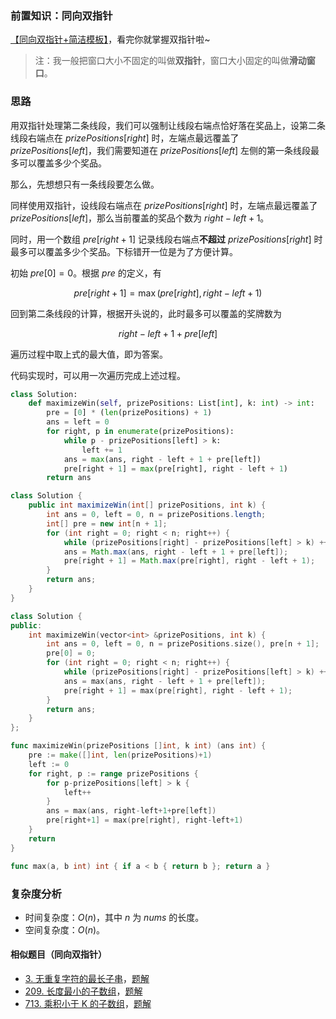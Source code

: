 ### 前置知识：同向双指针

[【同向双指针+简洁模板】](https://www.bilibili.com/video/BV1hd4y1r7Gq/)，看完你就掌握双指针啦~

> 注：我一般把窗口大小不固定的叫做**双指针**，窗口大小固定的叫做**滑动窗口**。

### 思路

用双指针处理第二条线段，我们可以强制让线段右端点恰好落在奖品上，设第二条线段右端点在 $\textit{prizePositions}[\textit{right}]$ 时，左端点最远覆盖了 $\textit{prizePositions}[\textit{left}]$，我们需要知道在 $\textit{prizePositions}[\textit{left}]$ 左侧的第一条线段最多可以覆盖多少个奖品。

那么，先想想只有一条线段要怎么做。

同样使用双指针，设线段右端点在 $\textit{prizePositions}[\textit{right}]$ 时，左端点最远覆盖了 $\textit{prizePositions}[\textit{left}]$，那么当前覆盖的奖品个数为 $\textit{right} - \textit{left} + 1$。

同时，用一个数组 $\textit{pre}[\textit{right}+1]$ 记录线段右端点**不超过** $\textit{prizePositions}[\textit{right}]$ 时最多可以覆盖多少个奖品。下标错开一位是为了方便计算。

初始 $\textit{pre}[0]=0$。根据 $\textit{pre}$ 的定义，有

$$
\textit{pre}[\textit{right}+1] = \max(\textit{pre}[\textit{right}],\textit{right} - \textit{left} + 1)
$$

回到第二条线段的计算，根据开头说的，此时最多可以覆盖的奖牌数为

$$
\textit{right}-\textit{left}+1+\textit{pre}[\textit{left}]
$$

遍历过程中取上式的最大值，即为答案。

代码实现时，可以用一次遍历完成上述过程。

```py [sol1-Python3]
class Solution:
    def maximizeWin(self, prizePositions: List[int], k: int) -> int:
        pre = [0] * (len(prizePositions) + 1)
        ans = left = 0
        for right, p in enumerate(prizePositions):
            while p - prizePositions[left] > k:
                left += 1
            ans = max(ans, right - left + 1 + pre[left])
            pre[right + 1] = max(pre[right], right - left + 1)
        return ans
```

```java [sol1-Java]
class Solution {
    public int maximizeWin(int[] prizePositions, int k) {
        int ans = 0, left = 0, n = prizePositions.length;
        int[] pre = new int[n + 1];
        for (int right = 0; right < n; right++) {
            while (prizePositions[right] - prizePositions[left] > k) ++left;
            ans = Math.max(ans, right - left + 1 + pre[left]);
            pre[right + 1] = Math.max(pre[right], right - left + 1);
        }
        return ans;
    }
}
```

```cpp [sol1-C++]
class Solution {
public:
    int maximizeWin(vector<int> &prizePositions, int k) {
        int ans = 0, left = 0, n = prizePositions.size(), pre[n + 1];
        pre[0] = 0;
        for (int right = 0; right < n; right++) {
            while (prizePositions[right] - prizePositions[left] > k) ++left;
            ans = max(ans, right - left + 1 + pre[left]);
            pre[right + 1] = max(pre[right], right - left + 1);
        }
        return ans;
    }
};
```

```go [sol1-Go]
func maximizeWin(prizePositions []int, k int) (ans int) {
	pre := make([]int, len(prizePositions)+1)
	left := 0
	for right, p := range prizePositions {
		for p-prizePositions[left] > k {
			left++
		}
		ans = max(ans, right-left+1+pre[left])
		pre[right+1] = max(pre[right], right-left+1)
	}
	return
}

func max(a, b int) int { if a < b { return b }; return a }
```

### 复杂度分析

- 时间复杂度：$O(n)$，其中 $n$ 为 $\textit{nums}$ 的长度。
- 空间复杂度：$O(n)$。

#### 相似题目（同向双指针）

- [3. 无重复字符的最长子串](https://leetcode.cn/problems/longest-substring-without-repeating-characters/)，[题解](https://leetcode.cn/problems/longest-substring-without-repeating-characters/solutions/1959540/xia-biao-zong-suan-cuo-qing-kan-zhe-by-e-iaks/)
- [209. 长度最小的子数组](https://leetcode.cn/problems/minimum-size-subarray-sum/)，[题解](https://leetcode.cn/problems/minimum-size-subarray-sum/solutions/1959532/biao-ti-xia-biao-zong-suan-cuo-qing-kan-k81nh/)
- [713. 乘积小于 K 的子数组](https://leetcode.cn/problems/subarray-product-less-than-k/)，[题解](https://leetcode.cn/problems/subarray-product-less-than-k/solutions/1959538/xia-biao-zong-suan-cuo-qing-kan-zhe-by-e-jebq/)

